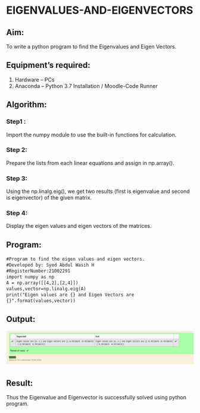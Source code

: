 # EIGENVALUES-AND-EIGENVECTORS
## Aim:
To write a python program to find the Eigenvalues and Eigen Vectors.
## Equipment’s required:
1. 	Hardware – PCs
2. 	Anaconda – Python 3.7 Installation / Moodle-Code Runner
## Algorithm:
### Step1 : 
Import the numpy module to use the built-in functions for calculation.
### Step 2: 
Prepare the lists from each linear equations and assign in np.array().
### Step 3: 
Using the np.linalg.eig(),  we get two results (first is eigenvalue and second is eigenvector) of the given matrix.
### Step 4: 
Display the eigen values and eigen vectors of the matrices.
## Program:
~~~
#Program to find the eigen values and eigen vectors.
#Developed by: Syed Abdul Wasih H
#RegisterNumber:21002291
import numpy as np
A = np.array([[4,2],[2,4]])
values,vector=np.linalg.eig(A)
print("Eigen values are {} and Eigen Vectors are {}".format(values,vector))

~~~

## Output:
![output](img.png)
## Result:
Thus the Eigenvalue and Eigenvector is successfully solved using python program.
